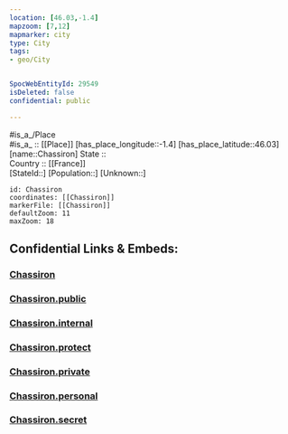 ```yaml
---
location: [46.03,-1.4] 
mapzoom: [7,12] 
mapmarker: city 
type: City
tags:
- geo/City


SpocWebEntityId: 29549
isDeleted: false
confidential: public

---
```

#is_a_/Place  
#is_a_ :: [[Place]] 
[has_place_longitude::-1.4] 
[has_place_latitude::46.03] 
[name::Chassiron] 
State ::  
Country :: [[France]]  
[StateId::] 
[Population::] 
[Unknown::] 


```leaflet
id: Chassiron
coordinates: [[Chassiron]] 
markerFile: [[Chassiron]] 
defaultZoom: 11 
maxZoom: 18
```


## Confidential Links & Embeds: 

### [Chassiron](/_Standards/Earth/Continent/Europe/Europe~West/France/regions~France/Nouvelle-Aquitaine/departments~Aquitaine/Charente-Maritime/communes~Charente-Maritime/Rochefort/cities~Rochefort/Chassiron.md) 

### [Chassiron.public](/_public/Earth/Continent/Europe/Europe~West/France/regions~France/Nouvelle-Aquitaine/departments~Aquitaine/Charente-Maritime/communes~Charente-Maritime/Rochefort/cities~Rochefort/Chassiron.public.md) 

### [Chassiron.internal](/_internal/Earth/Continent/Europe/Europe~West/France/regions~France/Nouvelle-Aquitaine/departments~Aquitaine/Charente-Maritime/communes~Charente-Maritime/Rochefort/cities~Rochefort/Chassiron.internal.md) 

### [Chassiron.protect](/_protect/Earth/Continent/Europe/Europe~West/France/regions~France/Nouvelle-Aquitaine/departments~Aquitaine/Charente-Maritime/communes~Charente-Maritime/Rochefort/cities~Rochefort/Chassiron.protect.md) 

### [Chassiron.private](/_private/Earth/Continent/Europe/Europe~West/France/regions~France/Nouvelle-Aquitaine/departments~Aquitaine/Charente-Maritime/communes~Charente-Maritime/Rochefort/cities~Rochefort/Chassiron.private.md) 

### [Chassiron.personal](/_personal/Earth/Continent/Europe/Europe~West/France/regions~France/Nouvelle-Aquitaine/departments~Aquitaine/Charente-Maritime/communes~Charente-Maritime/Rochefort/cities~Rochefort/Chassiron.personal.md) 

### [Chassiron.secret](/_secret/Earth/Continent/Europe/Europe~West/France/regions~France/Nouvelle-Aquitaine/departments~Aquitaine/Charente-Maritime/communes~Charente-Maritime/Rochefort/cities~Rochefort/Chassiron.secret.md)


